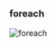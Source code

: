 ### foreach
![foreach](https://user-images.githubusercontent.com/26092150/45805323-7c339a00-bc8c-11e8-88d7-f0e01c790a69.JPG)
